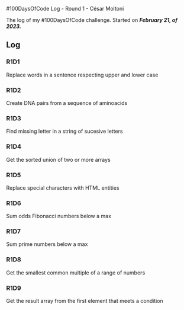 #100DaysOfCode Log - Round 1 - César Moltoni

The log of my #100DaysOfCode challenge. Started on ***February 21, of 2023.***

## Log

### R1D1 
Replace words in a sentence respecting upper and lower case

### R1D2
Create DNA pairs from a sequence of aminoacids

### R1D3
Find missing letter in a string of sucesive letters

### R1D4
Get the sorted union of two or more arrays

### R1D5
Replace special characters with HTML entities

### R1D6
Sum odds Fibonacci numbers below a max

### R1D7
Sum prime numbers below a max

### R1D8
Get the smallest common multiple of a range of numbers

### R1D9
Get the result array from the first element that meets a condition
